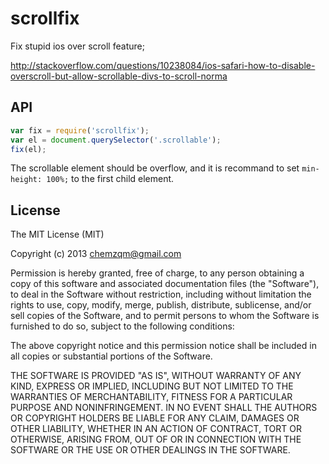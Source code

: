 # scrollfix

Fix stupid ios over scroll feature;

<http://stackoverflow.com/questions/10238084/ios-safari-how-to-disable-overscroll-but-allow-scrollable-divs-to-scroll-norma>

## API

```js
var fix = require('scrollfix');
var el = document.querySelector('.scrollable');
fix(el);
```

The scrollable element should be overflow, and it is recommand to set `min-height: 100%;` to the first child element.

## License

The MIT License (MIT)

Copyright (c) 2013 chemzqm@gmail.com

Permission is hereby granted, free of charge, to any person obtaining a copy
of this software and associated documentation files (the "Software"), to deal
in the Software without restriction, including without limitation the rights
to use, copy, modify, merge, publish, distribute, sublicense, and/or sell
copies of the Software, and to permit persons to whom the Software is
furnished to do so, subject to the following conditions:

The above copyright notice and this permission notice shall be included in
all copies or substantial portions of the Software.

THE SOFTWARE IS PROVIDED "AS IS", WITHOUT WARRANTY OF ANY KIND, EXPRESS OR
IMPLIED, INCLUDING BUT NOT LIMITED TO THE WARRANTIES OF MERCHANTABILITY,
FITNESS FOR A PARTICULAR PURPOSE AND NONINFRINGEMENT. IN NO EVENT SHALL THE
AUTHORS OR COPYRIGHT HOLDERS BE LIABLE FOR ANY CLAIM, DAMAGES OR OTHER
LIABILITY, WHETHER IN AN ACTION OF CONTRACT, TORT OR OTHERWISE, ARISING FROM,
OUT OF OR IN CONNECTION WITH THE SOFTWARE OR THE USE OR OTHER DEALINGS IN
THE SOFTWARE.

